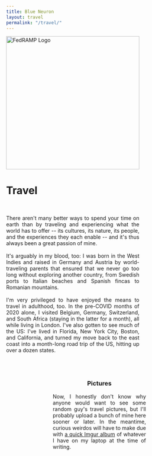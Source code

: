```yaml
---
title: Blue Neuron
layout: travel
permalink: "/travel/"
---
```


<div class="container-lg p-responsive" style="display:grid;width:50%;padding-left:0px!important;padding-right:0px!important;">
  <div class="test" style="align: center">
    <div class="float-left">
      <img class="d-block pr-4" style="width: 360px;" alt="FedRAMP Logo" src="{{"/assets/img/travel-mirror.jpg" | relative_url}}">
    </div>
    <div class="overflow-hidden">
			<h1>Travel</h1><br>
      <p style="text-align: justify;">There aren't many better ways to spend your time on earth than by traveling and experiencing what the world has to offer -- its cultures, its nature, its people, and the experiences they each enable -- and it's thus always been a great passion of mine.<br><br>It's arguably in my blood, too: I was born in the West Indies and raised in Germany and Austria by world-traveling parents that ensured that we never go too long without exploring another country, from Swedish ports to Italian beaches and Spanish fincas to Romanian mountains.<br><br>I'm very privileged to have enjoyed the means to travel in adulthood, too. In the pre-COVID months of 2020 alone, I visited Belgium, Germany, Switzerland, and South Africa (staying in the latter for a month), all while living in London. I've also gotten to see much of the US: I've lived in Florida, New York City, Boston, and California, and turned my move back to the east coast into a month-long road trip of the US, hitting up over a dozen states.<br><br> 
      </p>
    </div>
  </div>
</div>
<br>
<center>
<div style="width:50%">
	<h3>Pictures</h3>
	<p style="text-align:justify;">Now, I honestly don't know why anyone would want to see some random guy's travel pictures, but I'll probably upload a bunch of mine here sooner or later. In the meantime, curious weirdos will have to make due with <a href="https://imgur.com/a/5fpm0rt">a quick Imgur album</a> of whatever I have on my laptop at the time of writing.</p>
	</div><br></center>
